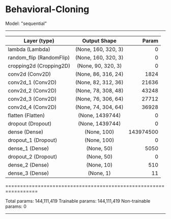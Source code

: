 # Behavioral-Cloning

Model: "sequential"
_________________________________________________________________
| Layer (type)              |         Output Shape      |        Param  |
|---------------------------|:-------------------------:|--------------:|
| lambda (Lambda)           | (None, 160, 320, 3)       |    0          |                                                                  
| random_flip (RandomFlip)  |  (None, 160, 320, 3)      |   0           |                                                                      
| cropping2d (Cropping2D)   |  (None, 90, 320, 3)       |    0          |                                                                      
| conv2d (Conv2D)           |   (None, 86, 316, 24)     |  1824         |                                                               
| conv2d_1 (Conv2D)         |      (None, 82, 312, 36)  |    21636      |                                                                  
| conv2d_2 (Conv2D)         |  (None, 78, 308, 48)      | 43248         |                                                                
| conv2d_3 (Conv2D)         |  (None, 76, 306, 64)      |  27712        |                                                                 
| conv2d_4 (Conv2D)         |   (None, 74, 304, 64)     |  36928        |                                                                 
| flatten (Flatten)         |  (None, 1439744)          |     0         |                                                               
| dropout (Dropout)         |  (None, 1439744)          |    0          |                                                                 
| dense (Dense)             |  (None, 100)              | 143974500     |
| dropout_1 (Dropout)       |  (None, 100)              | 0             |                                                                
| dense_1 (Dense)           | (None, 50)                | 5050          |                                                               
| dropout_2 (Dropout)       |  (None, 50)               | 0             |                                                              
| dense_2 (Dense)           | (None, 10)                | 510           |                                                                 
| dense_3 (Dense)           | (None, 1)                 | 11            | 

=================================================================

Total params: 144,111,419
Trainable params: 144,111,419
Non-trainable params: 0
_________________________________________________________________
